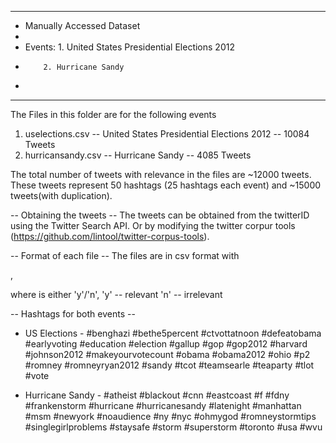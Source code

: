 *******************************************************
* Manually Accessed Dataset 
*
* Events: 1. United States Presidential Elections 2012
*         2. Hurricane Sandy
*
*******************************************************
The Files in this folder are for the following events
1. uselections.csv -- United States Presidential Elections 2012 -- 10084 Tweets
2. hurricansandy.csv -- Hurricane Sandy -- 4085 Tweets

The total number of tweets with relevance in the files are ~12000 tweets. These tweets represent 50 hashtags 
(25 hashtags each event) and ~15000 tweets(with duplication).
    
-- Obtaining the tweets -- 
The tweets can be obtained from the twitterID using the Twitter Search API. 
Or by modifying the twitter corpur tools (https://github.com/lintool/twitter-corpus-tools). 

-- Format of each file --
The files are in csv format with 

<tweetid>,<relevance>

where <relevance> is either 'y'/'n', 
'y' -- relevant
'n' -- irrelevant


-- Hashtags for both events --

- US Elections -
#benghazi
#bethe5percent
#ctvottatnoon
#defeatobama
#earlyvoting
#education
#election
#gallup
#gop
#gop2012
#harvard
#johnson2012
#makeyourvotecount
#obama
#obama2012
#ohio
#p2
#romney
#romneyryan2012
#sandy
#tcot
#teamsearle
#teaparty
#tlot
#vote


- Hurricane Sandy -
#atheist
#blackout
#cnn
#eastcoast
#f
#fdny
#frankenstorm
#hurricane
#hurricanesandy
#latenight
#manhattan
#msm
#newyork
#noaudience
#ny
#nyc
#ohmygod
#romneystormtips
#singlegirlproblems
#staysafe
#storm
#superstorm
#toronto
#usa
#wvu
 			

